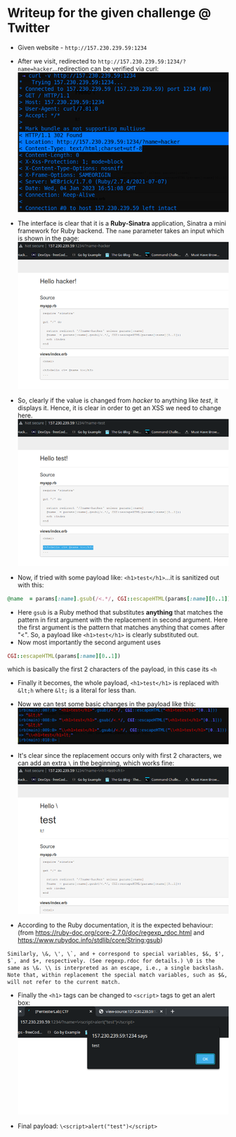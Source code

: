 # Writeup for the given challenge @ Twitter

* Given website - `http://157.230.239.59:1234`
* After we visit, redirected to `http://157.230.239.59:1234/?name=hacker`...redirection can be verified via curl:
![Screenshot](./1.png)

* The interface is clear that it is a **Ruby-Sinatra** application, Sinatra a mini framework for Ruby backend. The `name` parameter takes an input which is shown in the page:
![Screenshot](./2.png)

* So, clearly if the value is changed from *hacker* to anything like *test*, it displays it. Hence, it is clear in order to get an XSS we need to change here.
![Screenshot](./3.png)
* Now, if tried with some payload like: `<h1>test</h1>`...it is sanitized out with this:
```ruby
@name  = params[:name].gsub(/<.*/, CGI::escapeHTML(params[:name][0..1]))
```

* Here `gsub` is a Ruby method that substitutes **anything** that matches the pattern in first argument with the replacement in second argument. Here the first argument is the pattern that matches anything that comes after "<". So, a payload like `<h1>test</h1>` is clearly substituted out.
* Now most importantly the second argument uses
```ruby
CGI::escapeHTML(params[:name][0..1])
```
which is basically the first 2 characters of the payload, in this case its `<h`
* Finally it becomes, the whole payload, `<h1>test</h1>` is replaced with `&lt;h` where `&lt;` is a literal for less than.
* Now we can test some basic changes in the payload like this:
![Screenshot](./5.png)

* It's clear since the replacement occurs only with first 2 characters, we can add an extra `\` in the beginning, which works fine:
![Screenshot](./4.png)
* According to the Ruby documentation, it is the expected behaviour:(from https://ruby-doc.org/core-2.7.0/doc/regexp_rdoc.html and https://www.rubydoc.info/stdlib/core/String:gsub)

```
Similarly, \&, \', \`, and + correspond to special variables, $&, $', $`, and $+, respectively. (See regexp.rdoc for details.) \0 is the same as \&. \\ is interpreted as an escape, i.e., a single backslash. Note that, within replacement the special match variables, such as $&, will not refer to the current match.
```

* Finally the `<h1>` tags can be changed to `<script>` tags to get an alert box:
![Screenshot](./6.png)

* Final payload: `\<script>alert("test")</script>`
